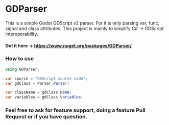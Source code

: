 # GDParser
This is a simple Godot GDScript v2 parser.
For it is only parsing var, func, signal and class attributes.
This project is mainly to simplify C# -> GDScript interoperability.

#### Get it here -> https://www.nuget.org/packages/GDParser/

### How to use
```csharp
using GDParser;

var source = "GDScript source code";
var gdClass = Parser.Parse()

var className = gdClass.Name;
var variables = gdClass.Variables;
```
### Feel free to ask for feature support, doing a feature Pull Request or if you have question.
